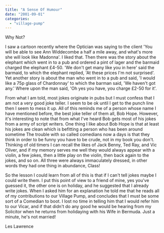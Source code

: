 ```yaml
---
title: "A Sense Of Humour"
date: "2001-09-01"
categories: 
  - "village-pump"
---
```


Why Not?

I saw a cartoon recently where the Optician was saying to the client 'You will be able to see Ann Widdecombe a half a mile away, and what's more she will look like Madonna'. I liked that. Then there was the story about the elephant which went in to a pub and ordered a pint of lager and the barmaid charged the elephant £4-50. 'We don't get many like you in here' said the barmaid, to which the elephant replied, 'At these prices I'm not surprised'. Yet another story is about the man who went in to a pub and said, 'I would like a 75p glass of Chardonnay' to which the barman said, 'We haven't got any.' Where upon the man said, 'Oh yes you have, you charge £2-50 for it'.

From what I am told, most jokes originate in pubs but I must confess that I am not a very good joke teller. I seem to be ok until I get to the punch line then I seem to mess it up. All of this reminds me of a person whose name I have mentioned before, the best joke teller of them all, Bob Hope. However, it's interesting to note that from what I've heard Bob gets most of his jokes from a army of script writers. One thing I like about Bob Hope is that at least his jokes are clean which is befitting a person who has been around sometime The trouble with so called comedians now a days is that they think in order to be funny you have to be crude, not in my book you don't. Thinking of old timers I can recall the likes of Jack Benny, Ted Ray, and Vic Oliver, and if my memory serves me well they would always appear with a violin, a few jokes, then a little play on the violin, then back again to the jokes, and so on. All three were always immaculately dressed, in other words they had one thing in abundance, Class!

So the lesson I could learn from all of this is that if I can't tell jokes maybe I could write them. I put this point of view to a friend of mine, yes you've guessed it, the other one is on holiday, and he suggested that I already write jokes. When I asked him for an explanation he told me that he reads all of my contributions to our Village Pump, and concludes that I must be some sort of a Comedian to boot. I lost no time in telling him that I would refer him to our Vicar, and if that didn't do any good he would be hearing from my Solicitor when he returns from holidaying with his Wife in Bermuda. Just a minute, he's not married!

Les Lawrence
